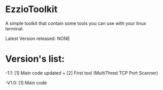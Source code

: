 # EzzioToolkit
A simple toolkit that contain some tools you can use with your linux terminal.

Latest Version released: NONE

# Version's list:
  
  -1.1: [1] Main code updated + [2] First tool (MultiThred TCP Port Scanner)
  
  -V1.0: [1] Main code
